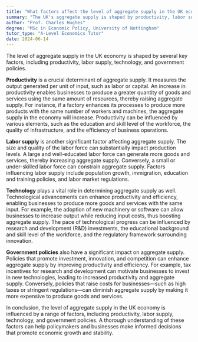 ```yaml
---
title: "What factors affect the level of aggregate supply in the UK economy?"
summary: "The UK's aggregate supply is shaped by productivity, labor supply, technology, and government policies, which collectively impact economic performance and growth."
author: "Prof. Charles Hughes"
degree: "MSc in Economic Policy, University of Nottingham"
tutor_type: "A-Level Economics Tutor"
date: 2024-06-14
---
```


The level of aggregate supply in the UK economy is shaped by several key factors, including productivity, labor supply, technology, and government policies.

**Productivity** is a crucial determinant of aggregate supply. It measures the output generated per unit of input, such as labor or capital. An increase in productivity enables businesses to produce a greater quantity of goods and services using the same amount of resources, thereby raising aggregate supply. For instance, if a factory enhances its processes to produce more products with the same number of workers and machines, the aggregate supply in the economy will increase. Productivity can be influenced by various elements, such as the education and skill level of the workforce, the quality of infrastructure, and the efficiency of business operations.

**Labor supply** is another significant factor affecting aggregate supply. The size and quality of the labor force can substantially impact production levels. A large and well-educated labor force can generate more goods and services, thereby increasing aggregate supply. Conversely, a small or under-skilled labor force can constrain aggregate supply. Factors influencing labor supply include population growth, immigration, education and training policies, and labor market regulations.

**Technology** plays a vital role in determining aggregate supply as well. Technological advancements can enhance productivity and efficiency, enabling businesses to produce more goods and services with the same input. For example, the adoption of new machinery or software can allow businesses to increase output while reducing input costs, thus boosting aggregate supply. The pace of technological progress can be influenced by research and development (R&D) investments, the educational background and skill level of the workforce, and the regulatory framework surrounding innovation.

**Government policies** also have a significant impact on aggregate supply. Policies that promote investment, innovation, and competition can enhance aggregate supply by improving productivity and efficiency. For example, tax incentives for research and development can motivate businesses to invest in new technologies, leading to increased productivity and aggregate supply. Conversely, policies that raise costs for businesses—such as high taxes or stringent regulations—can diminish aggregate supply by making it more expensive to produce goods and services.

In conclusion, the level of aggregate supply in the UK economy is influenced by a range of factors, including productivity, labor supply, technology, and government policies. A thorough understanding of these factors can help policymakers and businesses make informed decisions that promote economic growth and stability.
    